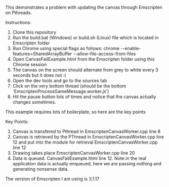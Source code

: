 This demonstrates a problem with updating the canvas through Emscripten on Pthreads.


Instructions:

1. Clone this repository 
2. Run the build.bat (Windows) or build.sh (Linux) file which is located in Emscripten folder
3. Run Chrome using special flags as follows: chrome --enable-features=SharedArrayBuffer --allow-file-access-from-files
4. Open CanvasFailExample.html from the Emscripten folder using this Chrome session
5. The canvas on the screen should alternate from grey to white every 3 seconds but it does not :(
6. Open the dev tools and go to the sources tab
7. Click on the very bottom thread (should be the bottom 'EmscriptenProcessGameMessage.worker.js')
8. Hit the pause button lots of times and notice that the canvas actually changes sometimes.

This example requires lots of boilerplate, so here are the key points

Key Points:
1. Canvas is transfered to Pthread in EmscriptenCanvasWorker.cpp line 8
2. Canvas is retrieved by the PThread in EmscriptenCanvasWorker.cpp line 12 and put into the module for retrieval EmscriptenCanvasWorker.cpp line 12
3. Drawing takes place EmscriptenCanvasWorker.cpp line 20
4. Data is queued. CanvasFailExample.html line 12. Note in the real application data is actually enqueued, here we are passing nothing and generating nonsense data. 

The version of Emscripten I am using is 3.1.17
